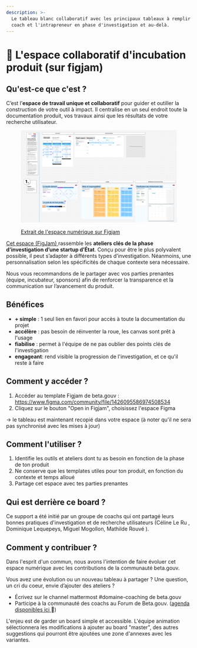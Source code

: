 ```yaml
---
description: >-
  Le tableau blanc collaboratif avec les principaux tableaux à remplir entre le
  coach et l'intrapreneur en phase d'investigation et au-delà.
---
```


# 📄 L'espace collaboratif d'incubation produit (sur figjam)

## Qu'est-ce que c'est ?

C’est l’**espace de travail unique et collaboratif** pour guider et outiller la construction de votre outil à impact. Il centralise en un seul endroit toute la documentation produit, vos travaux ainsi que les résultats de votre recherche utilisateur.

<figure><img src="../../../.gitbook/assets/esapce incubation figjam.png" alt=""><figcaption><p><a href="https://www.figma.com/community/file/1426095586974508534">Extrait de l'espace numérique sur Figjam</a></p></figcaption></figure>

[Cet espace (FigJam) ](https://www.figma.com/community/file/1426095586974508534)rassemble les **ateliers clés  de la phase d’investigation d’une startup d’État**. Conçu pour être le plus polyvalent possible, il peut s’adapter à différents types d’investigation. Néanmoins, une personnalisation selon les spécificités de chaque contexte sera nécessaire.

Nous vous recommandons de le partager avec vos parties prenantes (équipe, incubateur, sponsors) afin de renforcer la transparence et la communication sur l’avancement du produit.&#x20;

## Bénéfices&#x20;

* **+ simple** : 1 seul lien en favori pour accès à toute la documentation du projet
* **accélère** : pas besoin de réinventer la roue, les canvas sont prêt à l'usage
* **fiabilise** : permet à l'équipe de ne pas oublier des points clés de l'investigation
* **engageant**: rend visible la progression de l'investigation, et ce qu'il reste à faire

## Comment y accéder ?

1. Accéder au template Figjam de beta.gouv : [https://www.figma.com/community/file/1426095586974508534 ](https://www.figma.com/community/file/1426095586974508534)
2. Cliquez sur le bouton "Open in Figjam", choisissez l'espace Figma&#x20;

-> le tableau est maintenant recopié dans votre espace (à noter qu'il ne sera pas synchronisé avec les mises à jour)

## Comment l'utiliser ?

1. Identifie les outils et ateliers dont tu as besoin en fonction de la phase de ton produit&#x20;
2. Ne conserve que les templates utiles pour ton produit, en fonction du contexte et temps alloué&#x20;
3. Partage cet espace avec tes parties prenantes&#x20;

## Qui est derrière ce board ?

Ce support a été initié par un groupe de coachs qui ont partagé leurs bonnes pratiques d'investigation et de recherche utilisateurs (Céline Le Ru , Dominique Lequepeys, Miguel Mogollon, Mathilde Rouvé ).

## Comment y contribuer ?

Dans l'esprit d'un commun, nous avons l'intention de faire évoluer cet espace numérique avec les contributions de la communauté beta.gouv.&#x20;

Vous avez une évolution ou un nouveau tableau à partager ? Une question, un cri du coeur, envie d’ajouter des ateliers ?&#x20;

* Écrivez sur le channel mattermost #domaine-coaching de beta.gouv&#x20;
* Participe à la communauté des coachs au Forum de Beta.gouv. ([agenda disponibles ici ](https://calendar.google.com/calendar/u/0/embed?src=0ieonqap1r5jeal5ugeuhoovlg@group.calendar.google.com\&ctz=Europe/Paris)🔗)

L'enjeu est de garder un board simple et accessible. L'équipe animation sélectionnera les modifications à ajouter au board "master", des autres suggestions qui pourront être ajoutées une zone d'annexes avec les variantes.

